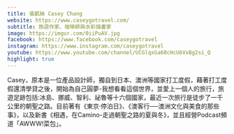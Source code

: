 ```yaml
---
title: 張凱絲 Casey Chang
website: https://www.caseygotravel.com/
subtitle: 旅遊作家、咖啡師與水彩插畫家
image: https://imgur.com/0iiPuAV.jpg
facebook: https://www.facebook.com/caseygotravel
instagram: https://www.instagram.com/caseygotravel
youtube: https://www.youtube.com/channel/UCGlqxGa60cHcU6VxBg2si_Q
highlight: true
---
```


Casey，原本是一位產品設計師，獨自到日本、澳洲等國家打工度假，藉著打工度假還清學貸之後，開始為自己圓夢-我想看看這個世界，並愛上一個人的旅行，旅遊足跡包括:冰島、挪威、智利、祕魯等十六個國家，最近一次旅行是徒步了一千公里的朝聖之路。目前著有《東京‧停泊日》、《澳客行──澳洲文化與美食的那些事》，以及新書《相遇，在Camino-走過朝聖之路的夏與冬》，並且經營Podcast頻道「AWWW!菜包」。
